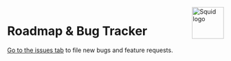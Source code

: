 <a href="https://squid.software">
  <img src="https://squid.software/logo.svg" alt="Squid logo" align="right" height="74" />
</a>

# Roadmap & Bug Tracker

[Go to the issues tab](https://github.com/squidsoftwaresystems/roadmap/issues) to file new bugs and feature requests.

